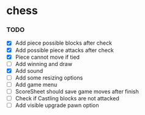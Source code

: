 # chess

### TODO
- [x] Add piece possible blocks after check 
- [x] Add possible piece attacks after check
- [x] Piece cannot move if tied
- [ ] Add winning and draw 
- [x] Add sound
- [ ] Add some resizing options
- [ ] Add game menu
- [ ] ScoreSheet should save game moves after finish
- [ ] Check  if Castling blocks are not attacked
- [ ] Add visible upgrade pawn option